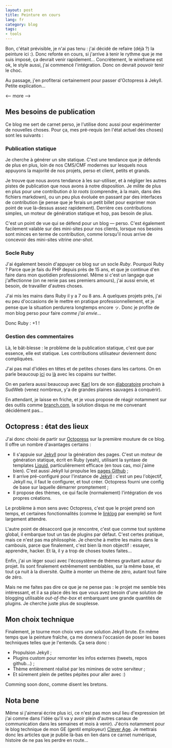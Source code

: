 ```yaml
---
layout: post
title: Peinture en cours
lang: fr
category: blog
tags:
- tools
---
```


Bon, c'était prévisible, je n'ai pas tenu : j'ai décidé de refaire (déjà ?) la peinture ici :). Donc refonte en cours, si j'arrive à tenir le rythme que je me suis imposé, ça devrait venir rapidement… Concrètement, le wireframe est ok, le style aussi, j'ai commencé l'intégration. Donc on devrait pouvoir tenir le choc.

Au passage, j'en profiterai certainement pour passer d'Octopress à Jekyll. Petite explication…

<-- more -->

## Mes besoins de publication ##

Ce blog me sert de carnet perso, je l'utilise donc aussi pour expérimenter de nouvelles choses. Pour ça, mes pré-requis (en l'état actuel des choses) sont les suivants :

### Publication statique ###

Je cherche à générer un site statique. C'est une tendance que je défends de plus en plus, loin de nos CMS/CMF modernes sur lesquels nous appuyons la majorité de nos projets, perso et client, petits et grands.

Je trouve que nous avons tendance à les sur-utiliser, et à négliger les autres pistes de publication que nous avons à notre disposition. Je milite de plus en plus pour une contribution _à la roots_ (comprendre, à la main, dans des fichiers markdown), ou un peu plus évoluée en passant par des interfaces de contribution (je pense que je ferais un petit billet pour exprimer mon point de vue là-dessus assez rapidement). Derrière ces contributions simples, un moteur de génération statique et hop, pas besoin de plus.

C'est un point de vue qui se défend pour un blog — perso. C'est également facilement valable sur des mini-sites pour nos clients, lorsque nos besoins sont minces en terme de contribution, comme lorsqu'il nous arrive de concevoir des mini-sites vitrine _one-shot_.

### Socle Ruby ###

J'ai également besoin d'appuyer ce blog sur un socle _Ruby_. Pourquoi Ruby ? Parce que je fais du PHP depuis près de 15 ans, et que je continue d'en faire dans mon quotidien professionnel. Même si c'est un langage que j'affectionne (on ne renie pas ses premiers amours), j'ai aussi envie, et besoin, de travailler d'autres choses.

J'ai mis les mains dans Ruby il y a 7 ou 8 ans. A quelques projets près, j'ai eu peu d'occasions de le mettre en pratique professionnellement, et je pense que la situation perdurera longtemps encore ッ. Donc je profite de mon blog perso pour faire _comme j'ai envie_…

Donc Ruby : +1 !

### Gestion des commentaires ###

Là, le bât-blesse : le problème de la publication statique, c'est que par essence, elle est statique. Les contributions utilisateur deviennent donc compliquées.

J'ai pas mal d'idées en têtes et de petites choses dans les cartons. On en parle beaucoup [ici]() ou [là]() avec les copains sur twitter.

On en parlera aussi beaucoup avec [Karl](http://www.la-grange.net/) lors de son [élaboratoire](http://sudweb.fr/2013/#elaboratoires) prochain à SudWeb (venez nombreux, y'a de grandes plaines sauvages à conquérir).

En attendant, je laisse en friche, et je vous propose de réagir notamment sur des outils comme [branch.com](http://branch.com/), la solution disqus ne me convenant décidément pas…

## Octopress : état des lieux ##

J'ai donc choisi de partir sur [Octopress](http://octopress.org) sur la première mouture de ce blog. Il offre un nombre d'avantages certains :

- Il s'appuie sur [Jekyll](http://jekyllrb.com/) pour la génération des pages. C'est un moteur de génération statique, écrit en Ruby (yeah), utilisant la syntaxe de templates [Liquid](http://liquidmarkup.org/), particulièrement efficace (en tous cas, moi j'aime bien). C'est aussi Jekyll lui propulse les [pages Github](http://pages.github.com/) ;
- Il arrive pré-configuré pour l'instance de [Jekyll](http://jekyllrb.com/) : c'est un peu l'objectif, Jekyll nu, il faut le configurer, et tout créer. Octopress fourni une config de base sur laquelle démarrer promptement ;
- Il propose des thèmes, ce qui facile (normalement) l'intégration de vos propres créations.

Le problème à mon sens avec Octopress, c'est que le projet prend son temps, et certaines fonctionnalités (comme le [linklog](http://octopress.org/docs/blogging/linklog/) par exemple) se font largement attendre.

L'autre point de désaccord que je rencontre, c'est que comme tout système global, il embarque tout un tas de plugins par défaut. C'est certes pratique, mais ce n'est pas ma philosophie. Je cherche à mettre les mains dans le cambouis, parce que finalement, c'est bien là mon objectif : essayer, apprendre, hacker. Et là, il y a trop de choses toutes faites…

Enfin, j'ai un léger souci avec l'écosystème de thèmes gravitant autour du projet. Ils sont finalement extrêmement semblables, sur la même base, et tout ça nuit à la diversité. Quitte à monter un thème de zéro, autant tout faire de zéro.

Mais ne me faites pas dire ce que je ne pense pas : le projet me semble très intéressant, et il a sa place dès les que vous avez besoin d'une solution de blogging utilisable _out-of-the-box_ et embarquant une grande quantités de plugins. Je cherche juste plus de souplesse.

## Mon choix technique ##

Finalement, je tourne mon choix vers une solution Jekyll brute. En même temps que la peinture fraîche, ça me donnera l'occasion de poser les bases techniques telles que je l'entends. Ça sera donc :

- Propulsion Jekyll ;
- Plugins custom pour remonter les infos externes (tweets, repos github…) ;
- Thème entièrement réalisé par les mimines de votre serviteur ;
- Et sûrement plein de petites pépites pour aller avec :)

Comming soon donc, comme disent les bretons.

## Nota bene ##

Même si j'aimerai écrire plus ici, ce n'est pas mon seul lieu d'expression (et j'ai comme dans l'idée qu'il va y avoir plein d'autres canaux de communication dans les semaines et mois à venir). J'écris notamment pour le blog technique de mon GE (gentil employeur) [Clever Age](http://www.clever-age.com). Je mettrais donc les articles que je publie là-bas en lien dans ce carnet numérique, histoire de ne pas les perdre en route…
